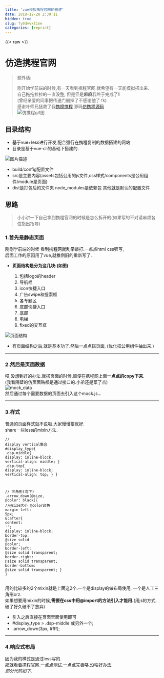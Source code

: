 ```yaml
---
title: 'vue模拟携程官网的搭建' 
date: 2018-12-28 2:30:11
hidden: true
slug: fy0dvvkl1ne
categories: [reprint]
---
```


{{< raw >}}

                    
<h1 id="articleHeader0">仿造携程官网</h1>
<blockquote>题外话:<p>刚开始学前端的时候,有一天看到携程官网.就希望有一天能模拟搭出来.<br>自己拖拖拉拉的一直没整, 但是但是<strong>麻麻</strong>我终于完成了!!<br>(曾经亲爱的同事把传送门删掉了不感谢他了 fk) <br>感谢叶师兄拯救了我<a href="http://120.77.149.179:8001/module/home.html" rel="nofollow noreferrer" target="_blank">携程携程</a> 源码<a href="https://github.com/superfff/ctrip" rel="nofollow noreferrer" target="_blank">仿携程源码</a><br><span class="img-wrap"><img data-src="/img/bVWEhF?w=1440&amp;h=829" src="https://static.alili.tech/img/bVWEhF?w=1440&amp;h=829" alt="仿携程gif图" title="仿携程gif图" style="cursor: pointer; display: inline;"></span></p>
</blockquote>
<h2 id="articleHeader1">目录结构</h2>
<ul>
<li>基于vue+less进行开发,配合强行在携程复制的数据搭建的网站</li>
<li>目录是基于vue-cli的基础下搭建的.</li>
</ul>
<p><span class="img-wrap"><img data-src="/img/bVWEvT?w=260&amp;h=398" src="https://static.alili.tech/img/bVWEvT?w=260&amp;h=398" alt="图片描述" title="图片描述" style="cursor: pointer; display: inline;"></span></p>
<ul>
<li>build/config配置文件</li>
<li>src是主要内容(assets包括公用的js文件,css样式/components是公用组件/module是页面)</li>
<li>dist是打包后的文件夹 node_modules是依赖包 其他就是默认的配置文件</li>
</ul>
<h2 id="articleHeader2">思路</h2>
<blockquote>小小讲一下自己拿到携程官网的时候是怎么拆开的(如果写的不对请麻烦各位指出指导)</blockquote>
<h3 id="articleHeader3">1.首先是静态页面</h3>
<p>刚刚学前端的时候 看到携程网就乱拳敲打.一点点html css强写,<br>后面工作的原因用了vue,就推倒旧的重新写了.</p>
<ul><li>
<p><strong>页面结构是分为这几块:(如图)</strong></p>
<ol>
<li>包括logo的header</li>
<li>导航栏</li>
<li>icon快捷入口</li>
<li>广告swipe和搜索框</li>
<li>各专题区</li>
<li>底部快捷入口</li>
<li>底部</li>
<li>电梯</li>
<li>fixed的交互框</li>
</ol>
</li></ul>
<p><span class="img-wrap"><img data-src="/img/bVWEy7?w=711&amp;h=466" src="https://static.alili.tech/img/bVWEy7?w=711&amp;h=466" alt="页面结构" title="页面结构" style="cursor: pointer; display: inline;"></span></p>
<ul><li>有页面结构之后.就是基本功了.然后一点点搭页面, (优化把公用组件抽出来.)</li></ul>
<hr>
<h3 id="articleHeader4">2.然后是页面数据</h3>
<p>哎,没想到好的办法.就搭页面的时候,顺便在携程网上面<strong>一点点的copy下来</strong>.<br>(我看隔壁的仿页面贴都是通过接口的.小弟还是菜了点)<br><span class="img-wrap"><img data-src="/img/bVWEAw?w=799&amp;h=511" src="https://static.alili.tech/img/bVWEAw?w=799&amp;h=511" alt="mock_data" title="mock_data" style="cursor: pointer;"></span><br>然后通过每个需要数据的页面去引入这个mock.js...</p>
<hr>
<h3 id="articleHeader5">3.样式</h3>
<p>普通的页面样式就不说啦.大家慢慢搭就好.<br>share一些less的mixin方法.</p>
<div class="widget-codetool" style="display:none;">
      <div class="widget-codetool--inner">
      <span class="selectCode code-tool" data-toggle="tooltip" data-placement="top" title="" data-original-title="全选"></span>
      <span type="button" class="copyCode code-tool" data-toggle="tooltip" data-placement="top" data-clipboard-text="// display vertical集合
#display_type{
    .dsp-middle{
        display: inline-block;
        vertical-align: middle;
    }
    .dsp-top{
        display: inline-block;
        vertical-align: top;
    }
}

// 三角形(向下)
.arrow_down(@size, @color: black){
    //@size大小 @color颜色
    margin-left: 5px;
    &amp;:after{
        content: '';
        display: inline-block;
        border-top: @size solid @color;
        border-left: @size solid transparent;
        border-right: @size solid transparent;
        border-bottom: @size solid transparent;
    }
}" title="" data-original-title="复制"></span>
      <span type="button" class="saveToNote code-tool" data-toggle="tooltip" data-placement="top" title="" data-original-title="放进笔记"></span>
      </div>
      </div><pre class="less hljs"><code class="less"><span class="hljs-comment">// display vertical集合</span>
<span class="hljs-selector-id">#display_type</span>{
    <span class="hljs-selector-class">.dsp-middle</span>{
        <span class="hljs-attribute">display</span>: inline-block;
        <span class="hljs-attribute">vertical-align</span>: middle;
    }
    <span class="hljs-selector-class">.dsp-top</span>{
        <span class="hljs-attribute">display</span>: inline-block;
        <span class="hljs-attribute">vertical-align</span>: top;
    }
}

<span class="hljs-comment">// 三角形(向下)</span>
<span class="hljs-selector-class">.arrow_down</span>(<span class="hljs-variable">@size</span>, <span class="hljs-variable">@color</span>: black){
    <span class="hljs-comment">//@size大小 @color颜色</span>
    <span class="hljs-attribute">margin-left</span>: <span class="hljs-number">5px</span>;
    <span class="hljs-selector-tag">&amp;</span><span class="hljs-selector-pseudo">:after</span>{
        <span class="hljs-attribute">content</span>: <span class="hljs-string">''</span>;
        <span class="hljs-attribute">display</span>: inline-block;
        <span class="hljs-attribute">border-top</span>: <span class="hljs-variable">@size</span> solid <span class="hljs-variable">@color</span>;
        <span class="hljs-attribute">border-left</span>: <span class="hljs-variable">@size</span> solid transparent;
        <span class="hljs-attribute">border-right</span>: <span class="hljs-variable">@size</span> solid transparent;
        <span class="hljs-attribute">border-bottom</span>: <span class="hljs-variable">@size</span> solid transparent;
    }
}</code></pre>
<p>用的比较多的2个mixin就是上面这2个.一个是display的做布局使用, 一个是人工三角形orz.<br>如果想要用mixin的时候,<strong>需要在css中用@import的方法引入才能用.</strong>(用js的方式,破了好久破不了放弃)</p>
<ul>
<li>引入之后直接在页面里面使用即可</li>
<li>#display_type &gt; .dsp-middle 或另外一个;</li>
<li>.arrow_down(3px, #fff);</li>
</ul>
<hr>
<h3 id="articleHeader6">4.响应式布局</h3>
<p>因为我的样式是通过less写的.<br>那就看着携程官网.一点点测试.一点点完善咯.没啥好办法.<br><em>部分代码如下.</em></p>
<div class="widget-codetool" style="display:none;">
      <div class="widget-codetool--inner">
      <span class="selectCode code-tool" data-toggle="tooltip" data-placement="top" title="" data-original-title="全选"></span>
      <span type="button" class="copyCode code-tool" data-toggle="tooltip" data-placement="top" data-clipboard-text="@media screen and (max-width: 1200px){
            margin-right: 20px;
            
            &amp;:last-child{
                display: none;
            }
        }   " title="" data-original-title="复制"></span>
      <span type="button" class="saveToNote code-tool" data-toggle="tooltip" data-placement="top" title="" data-original-title="放进笔记"></span>
      </div>
      </div><pre class="less hljs"><code class="less"><span class="hljs-keyword">@media</span> screen and (<span class="hljs-attribute">max-width</span>: <span class="hljs-number">1200px</span>){
            <span class="hljs-attribute">margin-right</span>: <span class="hljs-number">20px</span>;
            
            <span class="hljs-selector-tag">&amp;</span><span class="hljs-selector-pseudo">:last-child</span>{
                <span class="hljs-attribute">display</span>: none;
            }
        }   </code></pre>
<hr>
<h3 id="articleHeader7">5.电梯</h3>
<p>这个电梯是存在于专题区里面的,所以我给每个专题的div<strong>添加</strong>了一个不用的类名,用来获取当前div的滚动高度.<br>然后在<strong>钩子函数mounted()</strong>里面,去获取各个专题的高度</p>
<div class="widget-codetool" style="display:none;">
      <div class="widget-codetool--inner">
      <span class="selectCode code-tool" data-toggle="tooltip" data-placement="top" title="" data-original-title="全选"></span>
      <span type="button" class="copyCode code-tool" data-toggle="tooltip" data-placement="top" data-clipboard-text="    const s = document.getElementsByClassName('scroll-hook');
        
    for(let dom of s){
        let scoll_h = dom.offsetTop + dom.offsetParent.offsetTop;
        this.scroll_data.push(scoll_h);
    }" title="" data-original-title="复制"></span>
      <span type="button" class="saveToNote code-tool" data-toggle="tooltip" data-placement="top" title="" data-original-title="放进笔记"></span>
      </div>
      </div><pre class="javascript hljs"><code class="JavaScript">    <span class="hljs-keyword">const</span> s = <span class="hljs-built_in">document</span>.getElementsByClassName(<span class="hljs-string">'scroll-hook'</span>);
        
    <span class="hljs-keyword">for</span>(<span class="hljs-keyword">let</span> dom <span class="hljs-keyword">of</span> s){
        <span class="hljs-keyword">let</span> scoll_h = dom.offsetTop + dom.offsetParent.offsetTop;
        <span class="hljs-keyword">this</span>.scroll_data.push(scoll_h);
    }</code></pre>
<p>电梯的精髓就是在:</p>
<ol>
<li>根据当前的滚动高度,然后动态改变active的标识;</li>
<li>点击对应的标识,页面会滚到对应的区域;</li>
<li>页面滚动的时候,在某个固定的位置待着</li>
</ol>
<p>那么就对应的写bie.</p>
<p>1.电梯的html渲染(ps. lift.index是每一个电梯的类名, lift_flag是区域的标识),然后在<strong>mounted()里</strong>给window注册一个scroll的监听事件,然后去获取当前的滚动高度,然后进行判断</p>
<div class="widget-codetool" style="display:none;">
      <div class="widget-codetool--inner">
      <span class="selectCode code-tool" data-toggle="tooltip" data-placement="top" title="" data-original-title="全选"></span>
      <span type="button" class="copyCode code-tool" data-toggle="tooltip" data-placement="top" data-clipboard-text="<ul class=&quot;lift-wrapper&quot; :style=&quot;`top:${lift_top}px;`&quot;>
    <li 
        class=&quot;lift-item&quot; 
        :class=&quot;[lift.index,  {'lift-active': (lift_index === lift_flag)}]&quot;
        v-for=&quot;(lift,lift_index) in d&quot;
        @click=&quot;lift_click(lift_index)&quot;>
        <span class=&quot;skip&quot;>"{{"lift.name"}}"</span>
    </li>
</ul>  " title="" data-original-title="复制"></span>
      <span type="button" class="saveToNote code-tool" data-toggle="tooltip" data-placement="top" title="" data-original-title="放进笔记"></span>
      </div>
      </div><pre class="xml hljs"><code class="html"><span class="hljs-tag">&lt;<span class="hljs-name">ul</span> <span class="hljs-attr">class</span>=<span class="hljs-string">"lift-wrapper"</span> <span class="hljs-attr">:style</span>=<span class="hljs-string">"`top:${lift_top}px;`"</span>&gt;</span>
    <span class="hljs-tag">&lt;<span class="hljs-name">li</span> 
        <span class="hljs-attr">class</span>=<span class="hljs-string">"lift-item"</span> 
        <span class="hljs-attr">:class</span>=<span class="hljs-string">"[lift.index,  {'lift-active': (lift_index === lift_flag)}]"</span>
        <span class="hljs-attr">v-for</span>=<span class="hljs-string">"(lift,lift_index) in d"</span>
        @<span class="hljs-attr">click</span>=<span class="hljs-string">"lift_click(lift_index)"</span>&gt;</span>
        <span class="hljs-tag">&lt;<span class="hljs-name">span</span> <span class="hljs-attr">class</span>=<span class="hljs-string">"skip"</span>&gt;</span>"{{"lift.name"}}"<span class="hljs-tag">&lt;/<span class="hljs-name">span</span>&gt;</span>
    <span class="hljs-tag">&lt;/<span class="hljs-name">li</span>&gt;</span>
<span class="hljs-tag">&lt;/<span class="hljs-name">ul</span>&gt;</span>  </code></pre>
<p>2.点击滚动,写了一个原生的笨方法,(document.dEl那有一个兼容问题)</p>
<div class="widget-codetool" style="display:none;">
      <div class="widget-codetool--inner">
      <span class="selectCode code-tool" data-toggle="tooltip" data-placement="top" title="" data-original-title="全选"></span>
      <span type="button" class="copyCode code-tool" data-toggle="tooltip" data-placement="top" data-clipboard-text="//页面滚动方法
function page_scroll_to(cur, tar){
    /*
        params:
        cur 当前高度
        tar 目标高度
    */
    var during = 10; //持续时间(ms)
    var times = 20;  //持续次数
    var i = 1;       //持续标识
    var s_flag;

    if(cur < tar){
        var s = (tar - cur) / times; //滚动距离
        s_flag = setInterval(() => {
            //解决兼容性问题(原本使用documentElement即可)
            document.documentElement.scrollTop = cur + s * i;
            document.body.scrollTop = cur + s * i;
            i++;

            if(i>times){
                clearInterval(s_flag);
            }
        }, during)
    }
    else{
        var s = (cur - tar) / times;
        s_flag = setInterval(() => {
            //解决兼容性问题
            document.documentElement.scrollTop = cur - s * i;
            document.body.scrollTop = cur - s * i;
            i++;

            if(i>times){
                clearInterval(s_flag);
            }
        }, during)
    }
}" title="" data-original-title="复制"></span>
      <span type="button" class="saveToNote code-tool" data-toggle="tooltip" data-placement="top" title="" data-original-title="放进笔记"></span>
      </div>
      </div><pre class="javascript hljs"><code class="javascript"><span class="hljs-comment">//页面滚动方法</span>
<span class="hljs-function"><span class="hljs-keyword">function</span> <span class="hljs-title">page_scroll_to</span>(<span class="hljs-params">cur, tar</span>)</span>{
    <span class="hljs-comment">/*
        params:
        cur 当前高度
        tar 目标高度
    */</span>
    <span class="hljs-keyword">var</span> during = <span class="hljs-number">10</span>; <span class="hljs-comment">//持续时间(ms)</span>
    <span class="hljs-keyword">var</span> times = <span class="hljs-number">20</span>;  <span class="hljs-comment">//持续次数</span>
    <span class="hljs-keyword">var</span> i = <span class="hljs-number">1</span>;       <span class="hljs-comment">//持续标识</span>
    <span class="hljs-keyword">var</span> s_flag;

    <span class="hljs-keyword">if</span>(cur &lt; tar){
        <span class="hljs-keyword">var</span> s = (tar - cur) / times; <span class="hljs-comment">//滚动距离</span>
        s_flag = setInterval(<span class="hljs-function"><span class="hljs-params">()</span> =&gt;</span> {
            <span class="hljs-comment">//解决兼容性问题(原本使用documentElement即可)</span>
            <span class="hljs-built_in">document</span>.documentElement.scrollTop = cur + s * i;
            <span class="hljs-built_in">document</span>.body.scrollTop = cur + s * i;
            i++;

            <span class="hljs-keyword">if</span>(i&gt;times){
                clearInterval(s_flag);
            }
        }, during)
    }
    <span class="hljs-keyword">else</span>{
        <span class="hljs-keyword">var</span> s = (cur - tar) / times;
        s_flag = setInterval(<span class="hljs-function"><span class="hljs-params">()</span> =&gt;</span> {
            <span class="hljs-comment">//解决兼容性问题</span>
            <span class="hljs-built_in">document</span>.documentElement.scrollTop = cur - s * i;
            <span class="hljs-built_in">document</span>.body.scrollTop = cur - s * i;
            i++;

            <span class="hljs-keyword">if</span>(i&gt;times){
                clearInterval(s_flag);
            }
        }, during)
    }
}</code></pre>
<p>3.样式我是直接copy携程的. 滑动高度呢就根据滚动高度去计算, 然后用js给电梯的div写一个内联样式,动态的去改变</p>
<hr>
<h3 id="articleHeader8">6.throttle事件</h3>
<p>因为给window注册了一个scroll事件,当你一滚动,会疯狂触发scroll,可能在线上的会导致浏览器有<strong>压力</strong>(猜的)<br>所以自己写了一个throttle方法去优化这一块,<br>然后在vue的原型对象中注册了一下,可以在后续直接this.throttle只用</p>
<div class="widget-codetool" style="display:none;">
      <div class="widget-codetool--inner">
      <span class="selectCode code-tool" data-toggle="tooltip" data-placement="top" title="" data-original-title="全选"></span>
      <span type="button" class="copyCode code-tool" data-toggle="tooltip" data-placement="top" data-clipboard-text="function throttle(fn, delay, context) {
    /*
        throttle函数(每delay时间,触发一次fn函数)

        param:
        fn           执行函数
        delay        持续时间(ms)
        context      作用域
    */

    var last;
    //定时器
    var timer;

    return function(){
        //获取当前的毫秒数
        var now = +new Date();

        //判断时间
        if(last &amp;&amp; now < last + delay){
            clearTimeout(timer);

            timer = setTimeout(function() {
                last = now;
                fn.apply(context);
            }, delay)
        }
        else{
            last = now;
            fn.apply(context);
        }
    }
}
Vue.prototype.throttle = throttle;" title="" data-original-title="复制"></span>
      <span type="button" class="saveToNote code-tool" data-toggle="tooltip" data-placement="top" title="" data-original-title="放进笔记"></span>
      </div>
      </div><pre class="javascript hljs"><code class="JavaScript"><span class="hljs-function"><span class="hljs-keyword">function</span> <span class="hljs-title">throttle</span>(<span class="hljs-params">fn, delay, context</span>) </span>{
    <span class="hljs-comment">/*
        throttle函数(每delay时间,触发一次fn函数)

        param:
        fn           执行函数
        delay        持续时间(ms)
        context      作用域
    */</span>

    <span class="hljs-keyword">var</span> last;
    <span class="hljs-comment">//定时器</span>
    <span class="hljs-keyword">var</span> timer;

    <span class="hljs-keyword">return</span> <span class="hljs-function"><span class="hljs-keyword">function</span>(<span class="hljs-params"></span>)</span>{
        <span class="hljs-comment">//获取当前的毫秒数</span>
        <span class="hljs-keyword">var</span> now = +<span class="hljs-keyword">new</span> <span class="hljs-built_in">Date</span>();

        <span class="hljs-comment">//判断时间</span>
        <span class="hljs-keyword">if</span>(last &amp;&amp; now &lt; last + delay){
            clearTimeout(timer);

            timer = setTimeout(<span class="hljs-function"><span class="hljs-keyword">function</span>(<span class="hljs-params"></span>) </span>{
                last = now;
                fn.apply(context);
            }, delay)
        }
        <span class="hljs-keyword">else</span>{
            last = now;
            fn.apply(context);
        }
    }
}
Vue.prototype.throttle = throttle;</code></pre>
<hr>
<h3 id="articleHeader9">7.lazyload</h3>
<p>页面大了一进入就触发全部的请求,肯定不那么棒,所以此处引入了lazyload.<br>携程的lazyload除了图片.还有每个专题区(忽略爱心 - -).<br><span class="img-wrap"><img data-src="/img/bVWEEq?w=1435&amp;h=831" src="https://static.alili.tech/img/bVWEEq?w=1435&amp;h=831" alt="携程lazy-load" title="携程lazy-load" style="cursor: pointer; display: inline;"></span><br><em>ps.</em>最开始引用了vue-lazyload这个模块,然后里面有一个<strong>lazyComponent</strong>配置项,可以用来设置一整块的,但是这个有一个不足的地方,就是当你页面在比较下面的时候去刷新, <strong>lazyComponent</strong>只会update当前可视区域的部分,可视区域上面的区域就不管你........<br><em>pss.</em>所以我自己通过上面的电梯,自己写了一个,然后将flag标识通过组件之间传入,然后组件内部通过watch去监控.然后动态从初始化状态更新为内容区.</p>
<hr>
<h3 id="articleHeader10">结尾</h3>
<p>其实就是一个普通的页面搭建,大家如果有空其实一点点就能搭出来的,<br>不知道强行分享的东西有没有更好的方法呢,如果有麻烦各位指导一下小弟.<br>以上完毕,感谢大家感谢大家.(如果侵权了,马上下架,仅供交流学习)</p>
<blockquote>最后最后,携程在手,说走就走.</blockquote>

                
{{< /raw >}}

# 版权声明
本文资源来源互联网，仅供学习研究使用，版权归该资源的合法拥有者所有，

本文仅用于学习、研究和交流目的。转载请注明出处、完整链接以及原作者。

原作者若认为本站侵犯了您的版权，请联系我们，我们会立即删除！

## 原文标题
vue模拟携程官网的搭建

## 原文链接
[https://segmentfault.com/a/1190000011556978](https://segmentfault.com/a/1190000011556978)

